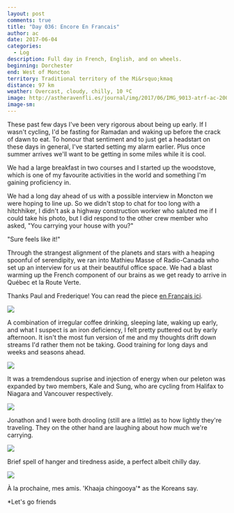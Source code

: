 ```yaml
---
layout: post
comments: true
title: "Day 036: Encore En Francais"
author: ac
date: 2017-06-04
categories:
  - Log
description: Full day in French, English, and on wheels.
beginning: Dorchester
end: West of Moncton
territory: Traditional territory of the Mi&rsquo;kmaq 
distance: 97 km
weather: Overcast, cloudy, chilly, 10 ºC
image: http://astheravenfli.es/journal/img/2017/06/IMG_9013-atrf-ac-2000-web.jpg
image-sm:
---
```


These past few days I've been very rigorous about being up early. If I wasn't cycling, I'd be fasting for Ramadan and waking up before the crack of dawn to eat. To honour that sentiment and to just get a headstart on these days in general, I've started setting my alarm earlier. Plus once summer arrives we'll want to be getting in some miles while it is cool. 

We had a large breakfast in two courses and I started up the woodstove, which is one of my favourite activities in the world and something I'm gaining proficiency in. 

We had a long day ahead of us with a possible interview in Moncton we were hoping to line up. So we didn't stop to chat for too long with a hitchhiker, I didn't ask a highway construction worker who saluted me if I could take his photo, but I did respond to the other crew member who asked, "You carrying your house with you?"

"Sure feels like it!"

Through the strangest alignment of the planets and stars with a heaping spoonful of serendipity, we ran into Mathieu Masse of Radio-Canada who set up an interview for us at their beautiful office space. We had a blast warming up the French component of our brains as we get ready to arrive in Québec et la Route Verte.

Thanks Paul and Frederique! You can read the piece [en Français ici](http://ici.radio-canada.ca/nouvelle/1038026/histoire-canada-velo-voyage-acadie).

<img src="http://astheravenfli.es/journal/img/2017/06/IMG_9016-atrf-ac-2000-web.jpg">

A combination of irregular coffee drinking, sleeping late, waking up early, and what I suspect is an iron deficiency, I felt pretty puttered out by early afternoon. It isn't the most fun version of me and my thoughts drift down streams I'd rather them not be taking. Good training for long days and weeks and seasons ahead. 

<img src="http://astheravenfli.es/journal/img/2017/06/IMG_9018-atrf-ac-2000-web.jpg">

It was a tremdendous suprise and injection of energy when our peleton was expanded by two members, Kale and Sung, who are cycling from Halifax to Niagara and Vancouver respectively.

<img src="http://astheravenfli.es/journal/img/2017/06/IMG_9021-atrf-ac-2000-web.jpg">

Jonathon and I were both drooling (still are a little) as to how lightly they're traveling. They on the other hand are laughing about how much we're carrying.

<img src="http://astheravenfli.es/journal/img/2017/06/IMG_9032-atrf-ac-2000-web.jpg">

Brief spell of hanger and tiredness aside, a perfect albeit chilly day.

<img src="http://astheravenfli.es/journal/img/2017/06/IMG_3243-atrf-jcr-2000-web.jpg">

À la prochaine, mes amis. 'Khaaja chingooya'* as the Koreans say.

*Let's go friends